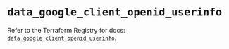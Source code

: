 # `data_google_client_openid_userinfo`

Refer to the Terraform Registry for docs: [`data_google_client_openid_userinfo`](https://registry.terraform.io/providers/hashicorp/google-beta/6.23.0/docs/data-sources/google_client_openid_userinfo).
